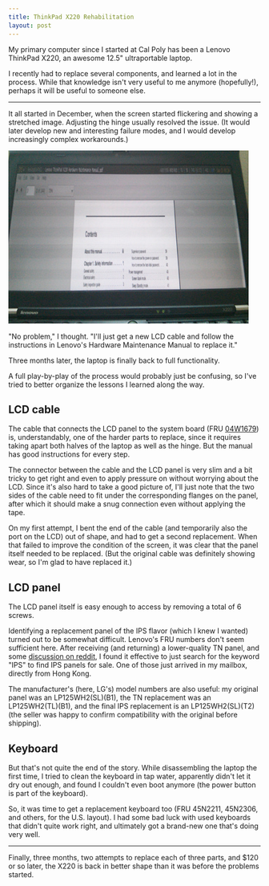 ```yaml
---
title: ThinkPad X220 Rehabilitation
layout: post
---
```


My primary computer since I started at Cal Poly has been a Lenovo ThinkPad X220, an awesome 12.5" ultraportable laptop.

I recently had to replace several components, and learned a lot in the process. While that knowledge isn't very useful to me anymore (hopefully!), perhaps it will be useful to someone else.

---

It all started in December, when the screen started flickering and showing a stretched image. Adjusting the hinge usually resolved the issue. (It would later develop new and interesting failure modes, and I would develop increasingly complex workarounds.)

![X220 stretched image](/images/2015/thinkpad-screen.jpg)

"No problem," I thought. "I'll just get a new LCD cable and follow the instructions in Lenovo's Hardware Maintenance Manual to replace it."

Three months later, the laptop is finally back to full functionality.

A full play-by-play of the process would probably just be confusing, so I've tried to better organize the lessons I learned along the way.

LCD cable
---
The cable that connects the LCD panel to the system board (FRU [04W1679](http://www.ebay.com/sch/i.html?_nkw=04W1679)) is, understandably, one of the harder parts to replace, since it requires taking apart both halves of the laptop as well as the hinge. But the manual has good instructions for every step.

The connector between the cable and the LCD panel is very slim and a bit tricky to get right and even to apply pressure on without worrying about the LCD. Since it's also hard to take a good picture of, I'll just note that the two sides of the cable need to fit under the corresponding flanges on the panel, after which it should make a snug connection even without applying the tape.

On my first attempt, I bent the end of the cable (and temporarily also the port on the LCD) out of shape, and had to get a second replacement. When that failed to improve the condition of the screen, it was clear that the panel itself needed to be replaced. (But the original cable was definitely showing wear, so I'm glad to have replaced it.)


LCD panel
---
The LCD panel itself is easy enough to access by removing a total of 6 screws.

Identifying a replacement panel of the IPS flavor (which I knew I wanted) turned out to be somewhat difficult. Lenovo's FRU numbers don't seem sufficient here. After receiving (and returning) a lower-quality TN panel, and some [discussion on reddit][reddit-lcd], I found it effective to just search for the keyword "IPS" to find IPS panels for sale. One of those just arrived in my mailbox, directly from Hong Kong.

The manufacturer's (here, LG's) model numbers are also useful: my original panel was an LP125WH2(SL)(B1), the TN replacement was an LP125WH2(TL)(B1), and the final IPS replacement is an LP125WH2(SL)(T2) (the seller was happy to confirm compatibility with the original before shipping).

[reddit-lcd]: https://www.reddit.com/r/thinkpad/comments/2t94me/repair_or_replace_x220/cnxgqvm

Keyboard
---
But that's not quite the end of the story. While disassembling the laptop the first time, I tried to clean the keyboard in tap water, apparently didn't let it dry out enough, and found I couldn't even boot anymore (the power button is part of the keyboard).

So, it was time to get a replacement keyboard too (FRU 45N2211, 45N2306, and others, for the U.S. layout). I had some bad luck with used keyboards that didn't quite work right, and ultimately got a brand-new one that's doing very well.

---

Finally, three months, two attempts to replace each of three parts, and $120 or so later, the X220 is back in better shape than it was before the problems started.
